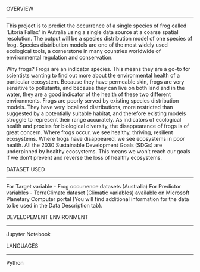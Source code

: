 OVERVIEW
________

This project is to predict the occurrence of a single species of frog called 'Litoria Fallax' in Autralia using a single data source at a coarse spatial resolution.
The output will be a species distribution model of one species of frog. Species distribution models are one of the most widely used ecological tools, a cornerstone in many countries worldwide of environmental regulation and conservation.

Why frogs? 
Frogs are an indicator species. This means they are a go-to for scientists wanting to find out more about the environmental health of a particular ecosystem.
Because they have permeable skin, frogs are very sensitive to pollutants, and because they can live on both land and in the water, they are a good indicator of the health of these two different environments.
Frogs are poorly served by existing species distribution models. They have very localized distributions, more restricted than suggested by a potentially suitable habitat, and therefore existing models struggle to represent their range accurately.
As indicators of ecological health and proxies for biological diversity, the disappearance of frogs is of great concern. Where frogs occur, we see healthy, thriving, resilient ecosystems. Where frogs have disappeared, we see ecosystems in poor health. All the 2030 Sustainable Development Goals (SDGs) are underpinned by healthy ecosystems. This means we won’t reach our goals if we don’t prevent and reverse the loss of healthy ecosystems.


DATASET USED 
____________

For Target variable - Frog occurrence datasets (Australia)
For Predictor variables - TerraClimate dataset (Climatic variables) available on Microsoft Planetary Computer portal (You will find additional information for the data to be used in the Data Description tab).

DEVELOPEMENT ENVIRONMENT 
________________________
Jupyter Notebook

LANGUAGES
_________
Python
